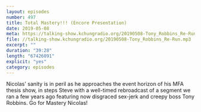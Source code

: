 ```yaml
---
layout: episodes
number: 497
title: Total Mastery!!! (Encore Presentation)
date: 2019-05-08
meta: https://talking-show.kchungradio.org/20190508-Tony_Robbins_Re-Run.mp3
file: //talking-show.kchungradio.org/20190508-Tony_Robbins_Re-Run.mp3
excerpt: ""
duration: "39:28"
length: "67426091"
explicit: "yes"
category: episodes
---
```

Nicolas' sanity is in peril as he approaches the event horizon of his MFA thesis show, in steps Steve with a well-timed rebroadcast of a segment we ran a few years ago featuring now disgraced sex-jerk and creepy boss Tony Robbins. Go for Mastery Nicolas!
